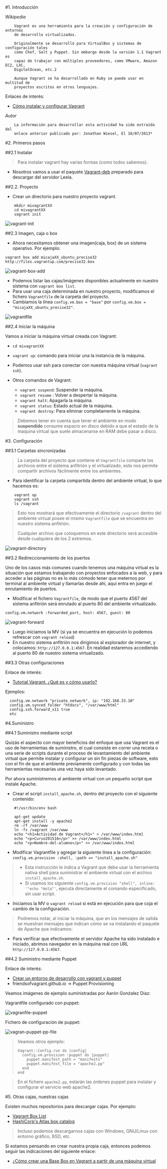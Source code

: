 
#1. Introducción

*Wikipedia*
```
    Vagrant es una herramienta para la creación y configuración de entornos 
    de desarrollo virtualizados.

    Originalmente se desarrolló para VirtualBox y sistemas de configuración tales 
    como Chef, Salt y Puppet. Sin embargo desde la versión 1.1 Vagrant es 
    capaz de trabajar con múltiples proveedores, como VMware, Amazon EC2, LXC, 
    DigitalOcean, etc.2

    Aunque Vagrant se ha desarrollado en Ruby se puede usar en multitud de 
    proyectos escritos en otros lenguajes.
```

Enlaces de interés:
* [Cómo instalar y configurar Vagrant](http://codehero.co/como-instalar-y-configurar-vagrant/)

*Autor*
```
    La información para desarrollar esta actividad ha sido extraída del 
    enlace anterior publicado por: Jonathan Wiesel, El 16/07/2013*
```

#2. Primeros pasos

##2.1 Instalar

> Para instalar vagrant hay varias formas (como todos sabemos).

* Nosotros vamos a usar el paquete [Vagrant-deb](http://172.20.1.2/~david/vagrant_1.7.2_x86_64.deb) 
preparado para descargar del servidor Leela.

##2.2. Proyecto
* Crear un directorio para nuestro proyecto vagrant.
```
    mkdir mivagrantXX
    cd mivagrantXX
    vagrant init
```

![vagrant-init](./images/vagrant-init.png)

##2.3 Imagen, caja o box
* Ahora necesitamos obtener una imagen(caja, box) de un sistema operativo. Por ejemplo:
```
vagrant box add micajaXX_ubuntu_precise32 http://files.vagrantup.com/precise32.box
```

![vagrant-box-add](./images/vagrant-box-add.png)

* Podemos listar las cajas/imágenes disponibles actualmente en nuestro sistema con `vagrant box list`.
* Para usar una caja determinada en nuestro proyecto, modificamos el fichero `Vagrantfile` 
de la carpeta del proyecto.
* Cambiamos la línea `config.vm.box = "base"` por  `config.vm.box = "micajaXX_ubuntu_precise32"`.

![vagrantfile](./images/vagrantfile.png)

##2.4 Iniciar la máquina

Vamos a iniciar la máquina virtual creada con Vagrant:
* `cd mivagrantXX`
* `vagrant up`: comando para iniciar una la instancia de la máquina.

* Podemos usar ssh para conectar con nuestra máquina virtual (`vagrant ssh`).

* Otros comandos de Vagrant:
    * `vagrant suspend`: Suspender la máquina.
    * `vagrant resume` : Volver a despertar la máquina.
    * `vagrant halt`: Apagarla la máquina.
    * `vagrant status`: Estado actual de la máquina.
    * `vagrant destroy`: Para eliminar completamente la máquina.

> Debemos tener en cuenta que tener el ambiente en modo **suspendido** consume espacio
 en disco debido a que el estado de la maquina virtual que suele almacenarse en RAM debe pasar a disco.

#3. Configuración

##3.1 Carpetas sincronizadas

> La carpeta del proyecto que contiene el `Vagrantfile` comparte los 
archivos entre el sistema anfitrión y el virtualizado, esto nos permite 
compartir archivos fácilmente entre los ambientes.

* Para identificar la carpeta compartida dentro del ambiente virtual,
lo que hacemos es:
```
    vagrant up
    vagrant ssh
    ls /vagrant
```

> Esto nos mostrará que efectivamente el directorio `/vagrant` dentro del ambiente 
virtual posee el mismo `Vagrantfile` que se encuentra en nuestro sistema anfitrión. 
>
> Cualquier archivo que coloquemos en este directorio será accesible desde cualquiera de los 2 extremos. 

![vagrant-directory](./images/vagrant-directory.png)

##3.2 Redireccionamiento de los puertos

Uno de los casos más comunes cuando tenemos una máquina virtual es la 
situación que estamos trabajando con proyectos enfocados a la web, 
y para acceder a las páginas no es lo más cómodo tener que meternos 
por terminal al ambiente virtual y llamarlas desde ahí, aquí entra en 
juego el enrutamiento de puertos.

* Modificar el fichero `Vagrantfile`, de modo que el puerto 4567 del 
sistema anfitrión será enrutado al puerto 80 del ambiente virtualizado.

`config.vm.network :forwarded_port, host: 4567, guest: 80`

![vagrant-forward](./images/vagrant-forward.png)

* Luego iniciamos la MV (si ya se encuentra en ejecución lo podemos refrescar 
con `vagrant reload`)
* En nuestro sistema anfitrión nos dirigimos al explorador de internet,
 y colocamos: `http://127.0.0.1:4567`. En realidad estaremos accediendo 
 al puerto 80 de nuestro sistema virtualizado. 

##3.3 Otras configuraciones

Enlace de interés: 
* [Tutorial Vagrant. ¿Qué es y cómo usarlo?](https://geekytheory.com/tutorial-vagrant-1-que-es-y-como-usarlo)

Ejemplos:
```
  config.vm.network "private_network", ip: "192.168.33.10"
  config.vm.synced_folder "htdocs", "/var/www/html"
  config.ssh.forward_x11 true
  etc
```

#4.Suministro

##4.1 Suministro mediante script

Quizás el aspecto con mayor beneficios del enfoque que usa Vagrant 
es el uso de herramientas de suministro, el cual consiste en correr 
una receta o una serie de scripts durante el proceso de levantamiento 
del ambiente virtual que permite instalar y configurar un sin fin 
piezas de software, esto con el fin de que el ambiente previamente 
configurado y con todas las herramientas necesarias una vez haya sido levantado.

Por ahora suministremos al ambiente virtual con un pequeño script que 
instale Apache.

* Crear el script `install_apache.sh`, dentro del proyecto con el siguiente
contenido:

```
    #!/usr/bin/env bash

    apt-get update
    apt-get install -y apache2
    rm -rf /var/www
    ln -fs /vagrant /var/www
    echo "<h1>Actividad de Vagrant</h1>" > /var/www/index.html
    echo "<p>Curso201516</p>" >> /var/www/index.html
    echo "<p>Nombre-del-alumno</p>" >> /var/www/index.html
```

* Modificar Vagrantfile y agregar la siguiente línea a la configuración:
`config.vm.provision :shell, :path => "install_apache.sh"`

> * Esta instrucción le indica a Vagrant que debe usar la herramienta nativa shell 
para suministrar el ambiente virtual con el archivo `install_apache.sh`.
> * Si usamos los siguiente `config.vm.provision "shell", inline: '"echo "Hola"'`, ejecuta
directamente el comando especificado, sin usar script.

* Iniciamos la MV o `vagrant reload` si está en ejecución para que coja el cambio de la configuración.

> Podremos notar, al iniciar la máquina, que en los mensajes de salida se muestran
mensajes que indican cómo se va instalando el paquete de Apache que indicamos:

* Para verificar que efectivamente el servidor Apache ha sido instalado e iniciado, 
abrimos navegador en la máquina real con URL `http://127.0.0.1:4567`.

##4.2 Suministro mediante Puppet

Enlace de interés:
* [Crear un entorno de desarrollo con vagrant y puppet](http://developerlover.com/crear-un-entorno-de-desarrollo-con-vagrant-y-puppet/)
* friendsofvagrant.github.io -> Puppet Provisioning

Veamos imágenes de ejemplo suministradas por Aarón Gonźalez Díaz:

Vagrantfile configurado con puppet:

![vagranfile-puppet](./images/vagrantfile-puppet.png)

Fichero de configuración de puppet:

![vagran-puppet-pp-file](./images/vagrant-puppet-pp-file.png)

> Veamos otros ejemplo:
> ```
> Vagrant::Config.run do |config|
>   config.vm.provision :puppet do |puppet|
>     puppet.manifest_path = "manifests"
>     puppet.manifest_file = "apache2.pp"
>   end
> end
>```

> En el fichero `apache2.pp`, estarán las órdenes puppet para instalar y configurar 
el servicio web apache2.

#5. Otras cajas, nuestras cajas

Existen muchos repositorios para descargar cajas. Por ejemplo:
* [Vagrant Box List](http://www.vagrantbox.es)
* [HashiCorp's Atlas box catalog](http://atlas.hashicorp.com)

> Incluso podemos descargarnos cajas con Windows, GNU/Linux con entorno gráfico, BSD, etc.

Si estamos pensando en crear nuestra propia caja, entonces podemos seguir las
indicaciones del siguiente enlace:
* [¿Cómo crear una Base Box en Vagrant a partir de una máquina virtual](http://www.dbigcloud.com/virtualizacion/146-como-crear-un-vase-box-en-vagrant-a-partir-de-una-maquina-virtual.html)
